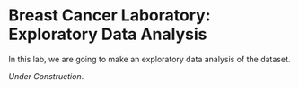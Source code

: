 # Breast Cancer Laboratory: Exploratory Data Analysis

In this lab, we are going to make an exploratory data analysis of the dataset.

_Under Construction_.
